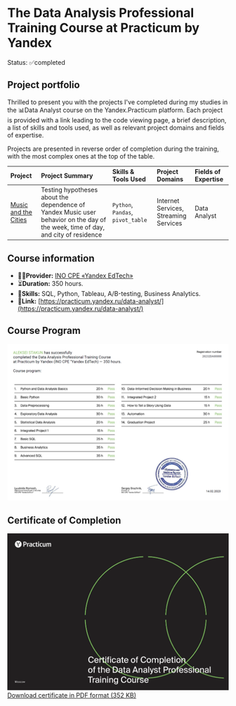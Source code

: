 # The Data Analysis Professional Training Course at Practicum by Yandex
Status: ✅completed
## Project portfolio
Thrilled to present you with the projects I've completed during my studies in the 📊Data Analyst course on the Yandex.Practicum platform. Each project is provided with a link leading to the code viewing page, a brief description, a list of skills and tools used, as well as relevant project domains and fields of expertise.

Projects are presented in reverse order of completion during the training, with the most complex ones at the top of the table.

|Project|Project Summary|Skills & Tools Used|Project Domains|Fields of Expertise|
|:-|:-|:-|:-|:-|
|[Music and the Cities](https://github.com/stakun/y_practicum_da_eng/blob/main/01_music_eng.ipynb)|Testing hypotheses about the dependence of Yandex Music user behavior on the day of the week, time of day, and city of residence|`Python`, `Pandas`, `pivot_table`|Internet Services, <br/>Streaming Services|Data Analyst|

## Course information
 - 🧑‍🏫**Provider:** [INO СPE «Yandex EdTech»](https://yandex.ru/edtech/documents)
 - ⏳**Duration:** 350 hours.
 - 🧰**Skills:** SQL, Python, Tableau, А/В-testing, Business Analytics.
 - 🔗**Link:** [https://practicum.yandex.ru/data-analyst/](https://practicum.yandex.ru/data-analyst/)
## Course Program
![Data Analyst — program](/certificate/20232DA00088_eng_2p.png)
## Certificate of Completion
![Data Analyst — certificate](/certificate/20232DA00088_eng_1p.png)
 [Download certificate in PDF format (352 KB)](/certificate/20232DA00088_rus.pdf)
